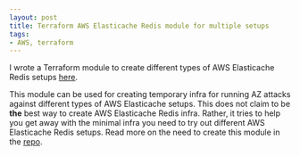 ```yaml
---
layout: post
title: Terraform AWS Elasticache Redis module for multiple setups
tags:
- AWS, terraform
---
```


I wrote a Terraform module to create different types of AWS Elasticache Redis setups [here](https://github.com/saurabh-hirani/terraform-aws-state-mgmt).

This module can be used for creating temporary infra for running AZ attacks against
different types of AWS Elasticache setups. This does not claim to be **the** best way
to create AWS Elasticache Redis infra. Rather, it tries to help you get away with the minimal
infra you need to try out different AWS Elasticache Redis setups. Read more on the need to create 
this module in the [repo](https://github.com/saurabh-hirani/terraform-aws-state-mgmt).
